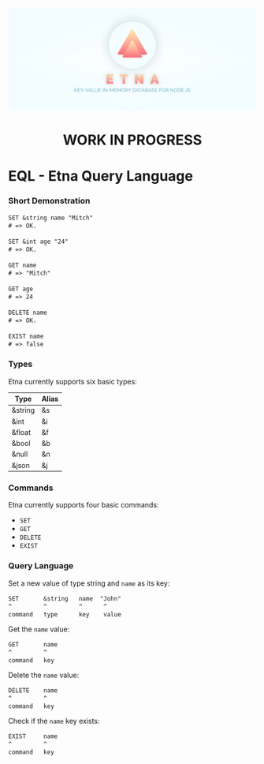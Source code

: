 <img src="/docs/cover.png" />

<h1 align="center"> WORK IN PROGRESS </h1>

# EQL - Etna Query Language

### Short Demonstration

```etna
SET &string name "Mitch"
# => OK.

SET &int age "24"
# => OK.

GET name
# => "Mitch"

GET age
# => 24

DELETE name
# => OK.

EXIST name
# => false
```

### Types
Etna currently supports six basic types:

| Type    | Alias |
|---------|-------|
| &string | &s    |
| &int    | &i    |
| &float  | &f    |
| &bool   | &b    |
| &null   | &n    |
| &json   | &j    |

### Commands
Etna currently supports four basic commands:

- `SET`
- `GET`
- `DELETE`
- `EXIST`

### Query Language

Set a new value of type string and `name` as its key:
```etna
SET       &string   name  "John"
^         ^         ^      ^
command   type      key    value
```

Get the `name` value:
```etna
GET       name
^         ^
command   key
```

Delete the `name` value:
```etna
DELETE    name
^         ^
command   key
```

Check if the `name` key exists:
```etna
EXIST     name
^         ^
command   key
```